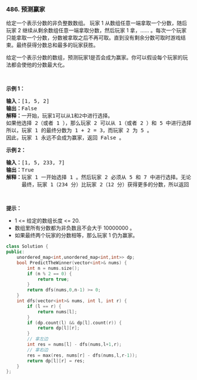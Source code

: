 ### 486. 预测赢家
<div class="notranslate"><p>给定一个表示分数的非负整数数组。 玩家 1 从数组任意一端拿取一个分数，随后玩家 2 继续从剩余数组任意一端拿取分数，然后玩家 1 拿，…… 。每次一个玩家只能拿取一个分数，分数被拿取之后不再可取。直到没有剩余分数可取时游戏结束。最终获得分数总和最多的玩家获胜。</p>
<p>给定一个表示分数的数组，预测玩家1是否会成为赢家。你可以假设每个玩家的玩法都会使他的分数最大化。</p>
<p> </p>
<p><strong>示例 1：</strong></p>
<pre><strong>输入：</strong>[1, 5, 2]
<strong>输出：</strong>False
<strong>解释：</strong>一开始，玩家1可以从1和2中进行选择。
如果他选择 2（或者 1 ），那么玩家 2 可以从 1（或者 2 ）和 5 中进行选择。如果玩家 2 选择了 5 ，那么玩家 1 则只剩下 1（或者 2 ）可选。
所以，玩家 1 的最终分数为 1 + 2 = 3，而玩家 2 为 5 。
因此，玩家 1 永远不会成为赢家，返回 False 。
</pre>
<p><strong>示例 2：</strong></p>
<pre><strong>输入：</strong>[1, 5, 233, 7]
<strong>输出：</strong>True
<strong>解释：</strong>玩家 1 一开始选择 1 。然后玩家 2 必须从 5 和 7 中进行选择。无论玩家 2 选择了哪个，玩家 1 都可以选择 233 。
     最终，玩家 1（234 分）比玩家 2（12 分）获得更多的分数，所以返回 True，表示玩家 1 可以成为赢家。
</pre>
<p> </p>
<p><strong>提示：</strong></p>
<ul>
<li>1 &lt;= 给定的数组长度 &lt;= 20.</li>
<li>数组里所有分数都为非负数且不会大于 10000000 。</li>
<li>如果最终两个玩家的分数相等，那么玩家 1 仍为赢家。</li>
</ul>
</div>

```cpp
class Solution {
public:
    unordered_map<int,unordered_map<int,int>> dp;
    bool PredictTheWinner(vector<int>& nums) {
        int n = nums.size();
        if (n % 2 == 0) {
            return true;
        }
        return dfs(nums,0,n-1) >= 0;
    }
    int dfs(vector<int>& nums, int l, int r) {
        if (l == r) {
            return nums[l];
        }
        if (dp.count(l) && dp[l].count(r)) {
            return dp[l][r];
        }
        // 拿左边
        int res = nums[l] - dfs(nums,l+1,r);
        // 拿右边
        res = max(res, nums[r] - dfs(nums,l,r-1));
        return dp[l][r] = res;
    }
};
```

